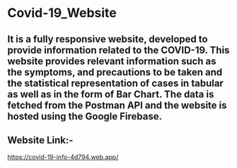 # Covid-19_Website


## It is a fully responsive website, developed to provide information related to the COVID-19. This website provides relevant information such as the symptoms, and precautions to be taken and the statistical representation of cases in tabular as well as in the form of Bar Chart. The data is fetched from the Postman API and the website is hosted using the Google Firebase.


## Website Link:-
https://covid-19-info-4d794.web.app/
